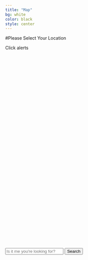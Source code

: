 ```yaml
---
title: "Map"
bg: white
color: black
style: center
---
```


#Please Select Your Location

<div id="alert">
	Click alerts
</div>
<div id="usmap" style="width: 930px; height: 630px;">
</div>
<form class="searchform cf">
	<input type="text" placeholder="Is it me you're looking for?">
	<button type="submit">
		Search
	</button>
</form>